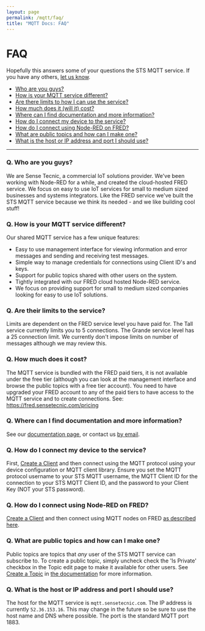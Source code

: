 ```yaml
---
layout: page
permalink: /mqtt/faq/
title: "MQTT Docs: FAQ"
---
```

# FAQ
Hopefully this answers some of your questions the STS MQTT service. If you have any others, [let us know](mailto:info@sensetecnic.com).

- [Who are you guys?](#q-who-are-you-guys)
- [How is your MQTT service different?](#q-how-is-your-mqtt-service-different)
- [Are there limits to how I can use the service?](#q-are-their-limits-to-the-service)
- [How much does it (will it) cost?](#q-how-much-does-it-cost)
- [Where can I find documentation and more information?](#q-where-can-i-find-documentation-and-more-information)
- [How do I connect my device to the service?](#q-how-do-i-connect-my-device-to-the-service)
- [How do I connect using Node-RED on FRED?](#q-how-do-i-connect-using-node-red-on-fred)
- [What are public topics and how can I make one?](#q-what-are-public-topics-and-how-can-i-make-one)
- [What is the host or IP address and port I should use?](#q-what-is-the-host-or-ip-address-and-port-i-should-use)

___

### Q. Who are you guys?
We are Sense Tecnic, a commercial IoT solutions provider. We've been working with Node-RED for a while, and created the cloud-hosted
FRED service.  We focus on easy to use IoT services for small to medium sized businesses and systems integrators.  Like the FRED
service we've built the STS MQTT service because we think its needed - and we like building cool stuff!

### Q. How is your MQTT service different?
Our shared MQTT service has a few unique features:
* Easy to use management interface for viewing information and error messages and sending and receiving test messages.
* Simple way to manage credentials for connections using Client ID's and keys.
* Support for public topics shared with other users on the system.
* Tightly integrated with our FRED cloud hosted Node-RED service.
* We focus on providing support for small to medium sized companies looking for easy to use IoT solutions.

### Q. Are their limits to the service?
Limits are dependent on the FRED service level you have paid for. The Tall service currently limits you to 5 connections. The Grande service level has a 25 connection limit. We currently don't impose limits on number of messages although we may review this.

### Q. How much does it cost?
The MQTT service is bundled with the FRED paid tiers, it is not available under the free tier (although you can look at the management interface and browse the public topics with a free tier account). You need to have upgraded your FRED account to any of the paid tiers to have access to the MQTT service and to create connections. See: https://fred.sensetecnic.com/pricing

### Q. Where can I find documentation and more information?
See our [documentation page](http://docs.sensetecnic.com/mqtt), or contact us [by email](mailto:info@sensetecnic.com). 

### Q. How do I connect my device to the service?
First, [Create a Client](/mqtt/create-client/) and then connect using the MQTT protocol using your device configuration or MQTT
client library.  Ensure you set the MQTT protocol username to your STS MQTT username, the MQTT Client ID for the connection to your STS MQTT
Client ID, and the password to your Client Key (NOT your STS password).

### Q. How do I connect using Node-RED on FRED?
[Create a Client](/mqtt/create-client/) and then connect using MQTT nodes on FRED [as described here](/mqtt/connect-howto). 

### Q. What are public topics and how can I make one?
Public topics are topics that *any* user of the STS MQTT service can subscribe to.  To create a public topic,
simply uncheck check the 'Is Private' checkbox in the Topic edit page to make it available for other users.  See 
[Create a Topic](/mqtt/create-topic/) in [the documentation](http://docs.sensetecnic.com/mqtt)
for more information.

### Q. What is the host or IP address and port I should use?
The host for the MQTT service is `mqtt.sensetecnic.com`.  The IP address is currently `52.36.153.16`.  This may change in the future so be sure to use the host name and DNS where possible.  The port is the standard MQTT port 1883.
